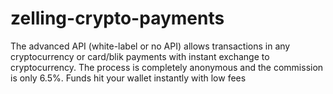 # zelling-crypto-payments
The advanced API (white-label or no API) allows transactions in any cryptocurrency or card/blik payments with instant exchange to cryptocurrency. The process is completely anonymous and the commission is only 6.5%. Funds hit your wallet instantly with low fees
